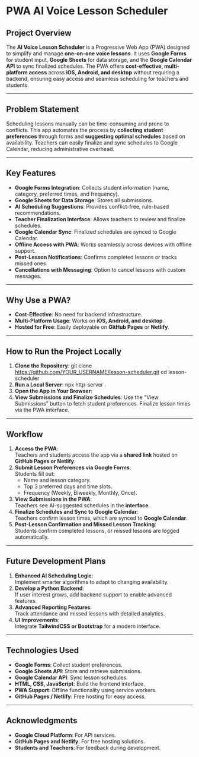 # PWA AI Voice Lesson Scheduler

## Project Overview

The **AI Voice Lesson Scheduler** is a Progressive Web App (PWA) designed to simplify and manage **one-on-one voice lessons**. It uses **Google Forms** for student input, **Google Sheets** for data storage, and the **Google Calendar API** to sync finalized schedules. The PWA offers **cost-effective, multi-platform access** across **iOS, Android, and desktop** without requiring a backend, ensuring easy access and seamless scheduling for teachers and students.

---

## Problem Statement

Scheduling lessons manually can be time-consuming and prone to conflicts. This app automates the process by **collecting student preferences** through forms and **suggesting optimal schedules** based on availability. Teachers can easily finalize and sync schedules to Google Calendar, reducing administrative overhead.

---

## Key Features

- **Google Forms Integration**: Collects student information (name, category, preferred times, and frequency).
- **Google Sheets for Data Storage**: Stores all submissions.
- **AI Scheduling Suggestions**: Provides conflict-free, rule-based recommendations.
- **Teacher Finalization Interface**: Allows teachers to review and finalize schedules.
- **Google Calendar Sync**: Finalized schedules are synced to Google Calendar.
- **Offline Access with PWA**: Works seamlessly across devices with offline support.
- **Post-Lesson Notifications**: Confirms completed lessons or tracks missed ones.
- **Cancellations with Messaging**: Option to cancel lessons with custom messages.

---

## Why Use a PWA?

- **Cost-Effective**: No need for backend infrastructure.
- **Multi-Platform Usage**: Works on **iOS, Android, and desktop**.
- **Hosted for Free**: Easily deployable on **GitHub Pages** or **Netlify**.

---

## How to Run the Project Locally

1. **Clone the Repository**:
   git clone https://github.com/YOUR_USERNAME/lesson-scheduler.git
   cd lesson-scheduler
2. **Run a Local Server**:
   npx http-server .
3. **Open the App in Your Browser**:
4. **View Submissions and Finalize Schedules**:
   Use the "View Submissions" button to fetch student preferences.
   Finalize lesson times via the PWA interface.

---

## Workflow

1. **Access the PWA**:  
   Teachers and students access the app via a **shared link** hosted on **GitHub Pages or Netlify**.
2. **Submit Lesson Preferences via Google Forms**:  
   Students fill out:
   - Name and lesson category.
   - Top 3 preferred days and time slots.
   - Frequency (Weekly, Biweekly, Monthly, Once).
3. **View Submissions in the PWA**:  
   Teachers see AI-suggested schedules in the **interface**.
4. **Finalize Schedules and Sync to Google Calendar**:  
   Teachers confirm lesson times, which are synced to **Google Calendar**.
5. **Post-Lesson Confirmation and Missed Lesson Tracking**:  
   Students confirm completed lessons, or missed lessons are logged automatically.

---

## Future Development Plans

1. **Enhanced AI Scheduling Logic**:  
   Implement smarter algorithms to adapt to changing availability.
2. **Develop a Python Backend**:  
   If user interest grows, add backend support to enable advanced features.
3. **Advanced Reporting Features**:  
   Track attendance and missed lessons with detailed analytics.
4. **UI Improvements**:  
   Integrate **TailwindCSS or Bootstrap** for a modern interface.

---

## Technologies Used

- **Google Forms**: Collect student preferences.
- **Google Sheets API**: Store and retrieve submissions.
- **Google Calendar API**: Sync lesson schedules.
- **HTML, CSS, JavaScript**: Build the frontend interface.
- **PWA Support**: Offline functionality using service workers.
- **GitHub Pages / Netlify**: Free hosting for easy access.

---

## Acknowledgments

- **Google Cloud Platform**: For API services.
- **GitHub Pages and Netlify**: For free hosting solutions.
- **Students and Teachers**: For feedback during development.
